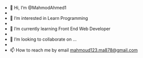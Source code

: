 - 👋 Hi, I’m @MahmodAhmed1
- 
- 👀 I’m interested in Learn Programming
- 
- 🌱 I’m currently learning Front End Web Developer
- 
- 💞️ I’m looking to collaborate on ...
- 
- 📫 How to reach me by email mahmoud123.ma878@gmail.com

<!---
MahmodAhmed1/MahmodAhmed1 is a ✨ special ✨ repository because its `README.md` (this file) appears on your GitHub profile.
You can click the Preview link to take a look at your changes.
--->
